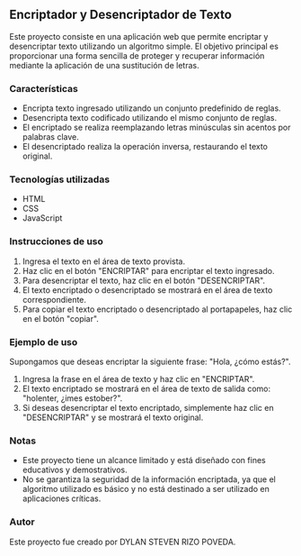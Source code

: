 ## Encriptador y Desencriptador de Texto

Este proyecto consiste en una aplicación web que permite encriptar y desencriptar texto utilizando un algoritmo simple. El objetivo principal es proporcionar una forma sencilla de proteger y recuperar información mediante la aplicación de una sustitución de letras.

### Características

- Encripta texto ingresado utilizando un conjunto predefinido de reglas.
- Desencripta texto codificado utilizando el mismo conjunto de reglas.
- El encriptado se realiza reemplazando letras minúsculas sin acentos por palabras clave.
- El desencriptado realiza la operación inversa, restaurando el texto original.

### Tecnologías utilizadas

- HTML
- CSS
- JavaScript

### Instrucciones de uso

1. Ingresa el texto en el área de texto provista.
2. Haz clic en el botón "ENCRIPTAR" para encriptar el texto ingresado.
3. Para desencriptar el texto, haz clic en el botón "DESENCRIPTAR".
4. El texto encriptado o desencriptado se mostrará en el área de texto correspondiente.
5. Para copiar el texto encriptado o desencriptado al portapapeles, haz clic en el botón "copiar".

### Ejemplo de uso

Supongamos que deseas encriptar la siguiente frase: "Hola, ¿cómo estás?".

1. Ingresa la frase en el área de texto y haz clic en "ENCRIPTAR".
2. El texto encriptado se mostrará en el área de texto de salida como: "holenter, ¿imes estober?".
3. Si deseas desencriptar el texto encriptado, simplemente haz clic en "DESENCRIPTAR" y se mostrará el texto original.

### Notas

- Este proyecto tiene un alcance limitado y está diseñado con fines educativos y demostrativos.
- No se garantiza la seguridad de la información encriptada, ya que el algoritmo utilizado es básico y no está destinado a ser utilizado en aplicaciones críticas.

### Autor

Este proyecto fue creado por DYLAN STEVEN RIZO POVEDA. 


